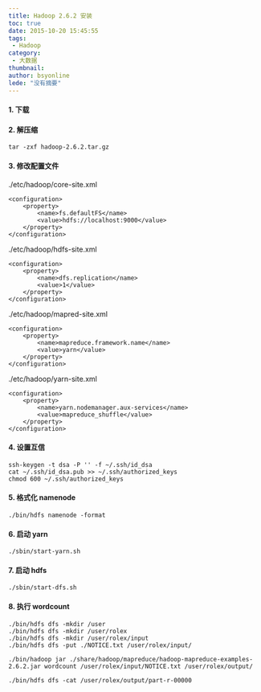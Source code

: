 ```yaml
---
title: Hadoop 2.6.2 安装
toc: true
date: 2015-10-20 15:45:55
tags:
 - Hadoop
category: 
 - 大数据
thumbnail: 
author: bsyonline
lede: "没有摘要"
---
```




#### **1. 下载**
[]()

#### **2. 解压缩**
```
tar -zxf hadoop-2.6.2.tar.gz
```
#### **3. 修改配置文件**
./etc/hadoop/core-site.xml
```
<configuration>
    <property>
        <name>fs.defaultFS</name>
        <value>hdfs://localhost:9000</value>
    </property>
</configuration>
```
./etc/hadoop/hdfs-site.xml
```
<configuration>
    <property>
        <name>dfs.replication</name>
        <value>1</value>
    </property>
</configuration>
```
./etc/hadoop/mapred-site.xml
```
<configuration>
    <property>
        <name>mapreduce.framework.name</name>
        <value>yarn</value>
    </property>
</configuration>
```
./etc/hadoop/yarn-site.xml
```
<configuration>
    <property>
        <name>yarn.nodemanager.aux-services</name>
        <value>mapreduce_shuffle</value>
    </property>
</configuration>
```
#### **4. 设置互信**
```
ssh-keygen -t dsa -P '' -f ~/.ssh/id_dsa  
cat ~/.ssh/id_dsa.pub >> ~/.ssh/authorized_keys  
chmod 600 ~/.ssh/authorized_keys
```
#### **5. 格式化 namenode**
```
./bin/hdfs namenode -format
```
#### **6. 启动 yarn**
```
./sbin/start-yarn.sh
```
#### **7. 启动 hdfs**
```
./sbin/start-dfs.sh
```
#### **8. 执行 wordcount**
```
./bin/hdfs dfs -mkdir /user  
./bin/hdfs dfs -mkdir /user/rolex  
./bin/hdfs dfs -mkdir /user/rolex/input  
./bin/hdfs dfs -put ./NOTICE.txt /user/rolex/input/  

./bin/hadoop jar ./share/hadoop/mapreduce/hadoop-mapreduce-examples-2.6.2.jar wordcount /user/rolex/input/NOTICE.txt /user/rolex/output/

./bin/hdfs dfs -cat /user/rolex/output/part-r-00000
```
